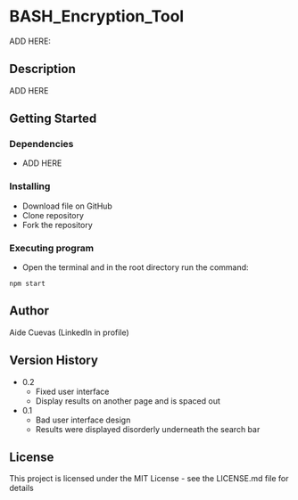 # BASH_Encryption_Tool

ADD HERE: 

## Description 

ADD HERE

## Getting Started

### Dependencies

* ADD HERE

### Installing

* Download file on GitHub
* Clone repository
* Fork the repository

### Executing program

* Open the terminal and in the root directory run the command:
```
npm start
```

## Author

Aide Cuevas (LinkedIn in profile)

## Version History

* 0.2
    * Fixed user interface
    * Display results on another page and is spaced out
* 0.1
    * Bad user interface design
    * Results were displayed disorderly underneath the search bar

## License

This project is licensed under the MIT License - see the LICENSE.md file for details
